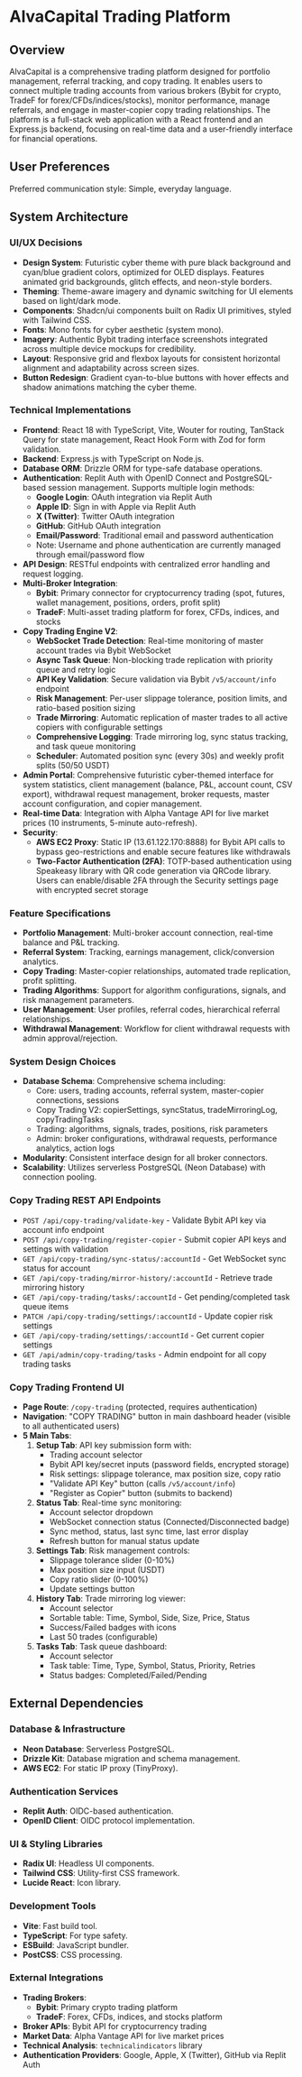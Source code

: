 # AlvaCapital Trading Platform

## Overview
AlvaCapital is a comprehensive trading platform designed for portfolio management, referral tracking, and copy trading. It enables users to connect multiple trading accounts from various brokers (Bybit for crypto, TradeF for forex/CFDs/indices/stocks), monitor performance, manage referrals, and engage in master-copier copy trading relationships. The platform is a full-stack web application with a React frontend and an Express.js backend, focusing on real-time data and a user-friendly interface for financial operations.

## User Preferences
Preferred communication style: Simple, everyday language.

## System Architecture

### UI/UX Decisions
- **Design System**: Futuristic cyber theme with pure black background and cyan/blue gradient colors, optimized for OLED displays. Features animated grid backgrounds, glitch effects, and neon-style borders.
- **Theming**: Theme-aware imagery and dynamic switching for UI elements based on light/dark mode.
- **Components**: Shadcn/ui components built on Radix UI primitives, styled with Tailwind CSS.
- **Fonts**: Mono fonts for cyber aesthetic (system mono).
- **Imagery**: Authentic Bybit trading interface screenshots integrated across multiple device mockups for credibility.
- **Layout**: Responsive grid and flexbox layouts for consistent horizontal alignment and adaptability across screen sizes.
- **Button Redesign**: Gradient cyan-to-blue buttons with hover effects and shadow animations matching the cyber theme.

### Technical Implementations
- **Frontend**: React 18 with TypeScript, Vite, Wouter for routing, TanStack Query for state management, React Hook Form with Zod for form validation.
- **Backend**: Express.js with TypeScript on Node.js.
- **Database ORM**: Drizzle ORM for type-safe database operations.
- **Authentication**: Replit Auth with OpenID Connect and PostgreSQL-based session management. Supports multiple login methods:
  - **Google Login**: OAuth integration via Replit Auth
  - **Apple ID**: Sign in with Apple via Replit Auth
  - **X (Twitter)**: Twitter OAuth integration
  - **GitHub**: GitHub OAuth integration
  - **Email/Password**: Traditional email and password authentication
  - Note: Username and phone authentication are currently managed through email/password flow
- **API Design**: RESTful endpoints with centralized error handling and request logging.
- **Multi-Broker Integration**: 
  - **Bybit**: Primary connector for cryptocurrency trading (spot, futures, wallet management, positions, orders, profit split)
  - **TradeF**: Multi-asset trading platform for forex, CFDs, indices, and stocks
- **Copy Trading Engine V2**: 
  - **WebSocket Trade Detection**: Real-time monitoring of master account trades via Bybit WebSocket
  - **Async Task Queue**: Non-blocking trade replication with priority queue and retry logic
  - **API Key Validation**: Secure validation via Bybit `/v5/account/info` endpoint
  - **Risk Management**: Per-user slippage tolerance, position limits, and ratio-based position sizing
  - **Trade Mirroring**: Automatic replication of master trades to all active copiers with configurable settings
  - **Comprehensive Logging**: Trade mirroring log, sync status tracking, and task queue monitoring
  - **Scheduler**: Automated position sync (every 30s) and weekly profit splits (50/50 USDT)
- **Admin Portal**: Comprehensive futuristic cyber-themed interface for system statistics, client management (balance, P&L, account count, CSV export), withdrawal request management, broker requests, master account configuration, and copier management.
- **Real-time Data**: Integration with Alpha Vantage API for live market prices (10 instruments, 5-minute auto-refresh).
- **Security**: 
  - **AWS EC2 Proxy**: Static IP (13.61.122.170:8888) for Bybit API calls to bypass geo-restrictions and enable secure features like withdrawals
  - **Two-Factor Authentication (2FA)**: TOTP-based authentication using Speakeasy library with QR code generation via QRCode library. Users can enable/disable 2FA through the Security settings page with encrypted secret storage

### Feature Specifications
- **Portfolio Management**: Multi-broker account connection, real-time balance and P&L tracking.
- **Referral System**: Tracking, earnings management, click/conversion analytics.
- **Copy Trading**: Master-copier relationships, automated trade replication, profit splitting.
- **Trading Algorithms**: Support for algorithm configurations, signals, and risk management parameters.
- **User Management**: User profiles, referral codes, hierarchical referral relationships.
- **Withdrawal Management**: Workflow for client withdrawal requests with admin approval/rejection.

### System Design Choices
- **Database Schema**: Comprehensive schema including:
  - Core: users, trading accounts, referral system, master-copier connections, sessions
  - Copy Trading V2: copierSettings, syncStatus, tradeMirroringLog, copyTradingTasks
  - Trading: algorithms, signals, trades, positions, risk parameters
  - Admin: broker configurations, withdrawal requests, performance analytics, action logs
- **Modularity**: Consistent interface design for all broker connectors.
- **Scalability**: Utilizes serverless PostgreSQL (Neon Database) with connection pooling.

### Copy Trading REST API Endpoints
- `POST /api/copy-trading/validate-key` - Validate Bybit API key via account info endpoint
- `POST /api/copy-trading/register-copier` - Submit copier API keys and settings with validation
- `GET /api/copy-trading/sync-status/:accountId` - Get WebSocket sync status for account
- `GET /api/copy-trading/mirror-history/:accountId` - Retrieve trade mirroring history
- `GET /api/copy-trading/tasks/:accountId` - Get pending/completed task queue items
- `PATCH /api/copy-trading/settings/:accountId` - Update copier risk settings
- `GET /api/copy-trading/settings/:accountId` - Get current copier settings
- `GET /api/admin/copy-trading/tasks` - Admin endpoint for all copy trading tasks

### Copy Trading Frontend UI
- **Page Route**: `/copy-trading` (protected, requires authentication)
- **Navigation**: "COPY TRADING" button in main dashboard header (visible to all authenticated users)
- **5 Main Tabs**:
  1. **Setup Tab**: API key submission form with:
     - Trading account selector
     - Bybit API key/secret inputs (password fields, encrypted storage)
     - Risk settings: slippage tolerance, max position size, copy ratio
     - "Validate API Key" button (calls `/v5/account/info`)
     - "Register as Copier" button (submits to backend)
  2. **Status Tab**: Real-time sync monitoring:
     - Account selector dropdown
     - WebSocket connection status (Connected/Disconnected badge)
     - Sync method, status, last sync time, last error display
     - Refresh button for manual status update
  3. **Settings Tab**: Risk management controls:
     - Slippage tolerance slider (0-10%)
     - Max position size input (USDT)
     - Copy ratio slider (0-100%)
     - Update settings button
  4. **History Tab**: Trade mirroring log viewer:
     - Account selector
     - Sortable table: Time, Symbol, Side, Size, Price, Status
     - Success/Failed badges with icons
     - Last 50 trades (configurable)
  5. **Tasks Tab**: Task queue dashboard:
     - Account selector
     - Task table: Time, Type, Symbol, Status, Priority, Retries
     - Status badges: Completed/Failed/Pending

## External Dependencies

### Database & Infrastructure
- **Neon Database**: Serverless PostgreSQL.
- **Drizzle Kit**: Database migration and schema management.
- **AWS EC2**: For static IP proxy (TinyProxy).

### Authentication Services
- **Replit Auth**: OIDC-based authentication.
- **OpenID Client**: OIDC protocol implementation.

### UI & Styling Libraries
- **Radix UI**: Headless UI components.
- **Tailwind CSS**: Utility-first CSS framework.
- **Lucide React**: Icon library.

### Development Tools
- **Vite**: Fast build tool.
- **TypeScript**: For type safety.
- **ESBuild**: JavaScript bundler.
- **PostCSS**: CSS processing.

### External Integrations
- **Trading Brokers**: 
  - **Bybit**: Primary crypto trading platform
  - **TradeF**: Forex, CFDs, indices, and stocks platform
- **Broker APIs**: Bybit API for cryptocurrency trading
- **Market Data**: Alpha Vantage API for live market prices
- **Technical Analysis**: `technicalindicators` library
- **Authentication Providers**: Google, Apple, X (Twitter), GitHub via Replit Auth